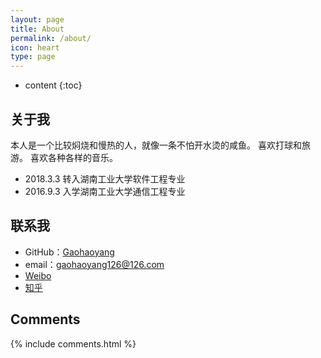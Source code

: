 ```yaml
---
layout: page
title: About
permalink: /about/
icon: heart
type: page
---
```


* content
{:toc}

## 关于我

本人是一个比较焖烧和慢热的人，就像一条不怕开水烫的咸鱼。
喜欢打球和旅游。
喜欢各种各样的音乐。

* 2018.3.3 转入湖南工业大学软件工程专业
* 2016.9.3 入学湖南工业大学通信工程专业


## 联系我

* GitHub：[Gaohaoyang](https://github.com/Gaohaoyang)
* email：gaohaoyang126@126.com
* [Weibo](http://weibo.com/ThomasJerryLee)
* [知乎](https://www.zhihu.com/people/Thomas-Jerry-Lee)


## Comments

{% include comments.html %}
